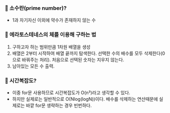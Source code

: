 ### 📌 소수란(prime number)?

- 1과 자기자신 이외에 약수가 존재하지 않는 수

### 📌 에라토스테네스의 체를 이용해 구하는 법

1. 구하고자 하는 범위만큼 1차원 배열을 생성
2. 배열은 2부터 시작하여 배열 끝까지 탐색한다. 선택한 수의 배수를 모두 삭제한다(0으로 바꿔주는 처리). 처음으로 선택된 숫자는 지우지 않는다.
3. 남아있는 모든 수 출력.



### 📌 시간복잡도?

- 이중 for문 사용하므로 시간복잡도가 O(n²)라고 생각할 수 있다.
- 하지만 실제로는 일반적으로 O(Nlog(logN))이다. 배수를 삭제하는 연산때문에 실제로는 바깥 for문 생략하는 경우 빈번하다.
